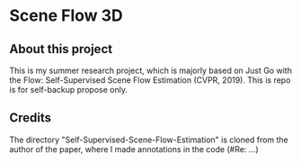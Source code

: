 # Scene Flow 3D
## About this project
This is my summer research project, which is majorly based on Just Go with the Flow: Self-Supervised Scene Flow Estimation (CVPR, 2019). This is repo is for self-backup propose only.

## Credits

The directory "Self-Supervised-Scene-Flow-Estimation" is cloned from the author of the paper, where I made annotations in the code (#Re: ...)
